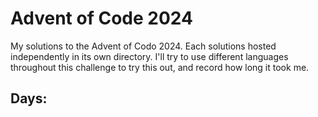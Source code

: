 # Advent of Code 2024

My solutions to the Advent of Codo 2024. Each solutions hosted independently in its own
directory. I'll try to use different languages throughout this challenge to try this out,
and record how long it took me.

## Days:
